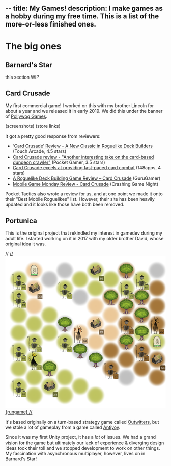 --
title: My Games!
description: I make games as a hobby during my free time. This is a list of the more-or-less finished ones.
--
# The big ones

## Barnard's Star

this section WIP

## Card Crusade

My first commercial game! I worked on this with my brother Lincoln for about a year and we released it in early 2019. We did this under the banner of [Pollywog Games](https://pollywog.games).

(screenshots)
(store links)

It got a pretty good response from reviewers:

- [‘Card Crusade’ Review – A New Classic in Roguelike Deck Builders](https://toucharcade.com/2019/03/07/card-crusade-review/) (Touch Arcade, 4.5 stars)
- [Card Crusade review - "Another interesting take on the card-based dungeon crawler"](https://www.pocketgamer.com/articles/080010/card-crusade-review/) (Pocket Gamer, 3.5 stars)
- [Card Crusade excels at providing fast-paced card combat](https://www.148apps.com/reviews/card-crusade-review/) (148apps, 4 stars)
- [A Roguelike Deck Building Game Review – Card Crusade](https://gurugamer.com/mobile-games/a-roguelike-deck-building-game-review-card-crusade-1891) (GuruGamer)
- [Mobile Game Monday Review - Card Crusade](https://www.crashinggamenight.com/theblog/2020/3/28/mobile-game-monday-review-card-crusade) (Crashing Game Night)

Pocket Tactics also wrote a review for us, and at one point we made it onto their "Best Mobile Roguelikes" list. However, their site has been heavily updated and it looks like those have both been removed.

## Portunica

This is the original project that rekindled my interest in gamedev during my adult life. I started working on it in 2017 with my older brother David, whose original idea it was.

// <a class="rungame" href="/games/portunica_webgl">
// <img class="rungame" src="/img/portunica/gameboard.png" width=600 alt="Portunica screenshot">
{rungame}
// </a>

It's based originally on a turn-based strategy game called [Outwitters](http://onemanleft.com/games/outwitters/), but we stole a lot of gameplay from a game called [Antiyoy](https://play.google.com/store/apps/details?id=yio.tro.antiyoy.android).

Since it was my first Unity project, it has a *lot* of issues. We had a grand vision for the game but ultimately our lack of experience & diverging design ideas took their toll and we stopped development to work on other things. My fascination with asynchronous multiplayer, however, lives on in Barnard's Star!